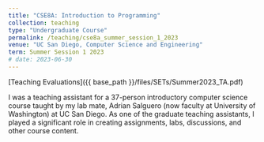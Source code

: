 ```yaml
---
title: "CSE8A: Introduction to Programming"
collection: teaching
type: "Undergraduate Course"
permalink: /teaching/cse8a_summer_session_1_2023
venue: "UC San Diego, Computer Science and Engineering"
term: Summer Session 1 2023
# date: 2023-06-30
---
```



[Teaching Evaluations]({{ base_path }}/files/SETs/Summer2023_TA.pdf)

I was a teaching assistant for a 37-person introductory computer science course taught by my lab mate, Adrian Salguero (now faculty at University of Washington) at UC San Diego. As one of the graduate teaching assistants, I played a significant role in creating assignments, labs, discussions, and other course content.